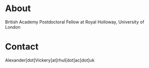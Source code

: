 # About
British Academy Postdoctoral Fellow at Royal Holloway, University of London 

# Contact
Alexander[dot]Vickery[at]rhul[dot]ac[dot]uk


